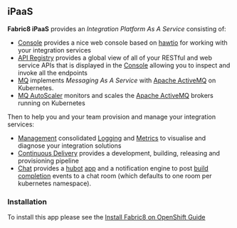 ## iPaaS

**Fabric8 iPaaS** provides an _Integration Platform As A Service_ consisting of:

* [Console](console.html) provides a nice web console based on [hawtio](http://hawt.io/) for working with your integration services
* [API Registry](apiRegistry.html) provides a global view of all of your RESTful and web service APIs that is displayed in the [Console](console.html) allowing you to inspect and invoke all the endpoints
* [MQ](fabric8MQ.html) implements _Messaging As A Service_ with [Apache ActiveMQ](http://activemq.apache.org/) on Kubernetes.
* [MQ AutoScaler](fabric8MQAutoScaler.html) monitors and scales the [Apache ActiveMQ](http://activemq.apache.org/) brokers running on Kubernetes

Then to help you and your team provision and manage your integration services:

* [Management](management.html) consolidated [Logging](logging.html) and  [Metrics](metrics.html) to visualise and diagnose your integration solutions
* [Continuous Delivery](cdelivery.html) provides a development, building, releasing and provisioning pipeline
* [Chat](chat.html) provides a [hubot](https://hubot.github.com/) [app](apps.html) and a notification engine to post [build completion](builds.html) events to a chat room (which defaults to one room per kubernetes namespace).

### Installation
    
To install this app please see the [Install Fabric8 on OpenShift Guide](fabric8OnOpenShift.html)    
